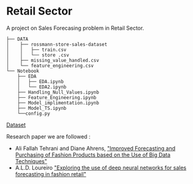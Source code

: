 # Retail Sector
 A project on Sales Forecasing problem in Retail Sector.
 
```
├── DATA
│    ├── rossmann-store-sales-dataset
│    │   ├── train.csv
│    │   └── store .csv
│    ├── missing_value_handled.csv
│    └── feature_engineering.csv
└── Notebook
    ├── EDA
    │   ├── EDA.ipynb
    │   └── EDA2.ipynb
    ├── Handling_Null_Values.ipynb
    ├── Feature_Engineering.ipynb
    ├── Model_implimentation.ipynb
    ├── Model_TS.ipynb
    └──config.py
```

[Dataset](https://www.kaggle.com/c/rossmann-store-sales)

Research paper we are followed : 
* Ali Fallah Tehrani and Diane Ahrens, ["Improved Forecasting and Purchasing of Fashion Products based on the Use of Big Data Techniques"](https://www.researchgate.net/publication/271130839_Improved_Forecasting_and_Purchasing_of_Fashion_Products_based_on_the_Use_of_Big_Data_Techniques)
* A.L.D. Loureiro ["Exploring the use of deep neural networks for sales forecasting in fashion retail"](https://www.sciencedirect.com/science/article/abs/pii/S0167923618301398)
